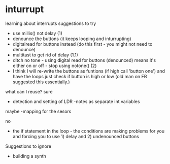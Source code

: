 # inturrupt
learning about interrupts
suggestions to try 

- use millis() not delay (1)
- denounce the buttons (it keeps looping and inturrupting)
- digitalread for buttons instead (do this first - you might not need to denounce)
- multitast to get rid of delay (1.1)
- ditch no tone - using digital read for buttons (denounced) means it's either on or off - stop using notone() (2)
- I think I will re-write the buttons as funtions (if high call 'button one') and have the loops just check if button is high or low (old man on FB suggested this essentially.)


what can I reuse?
sure
- detection and setting of LDR
-notes as separate int variables

maybe
-mapping for the sesors

no
- the if statement in the loop - the conditions are making problems for you and forcing you to use 1) delay and 2) undenounced buttons

Suggestions to ignore
- building a synth 
